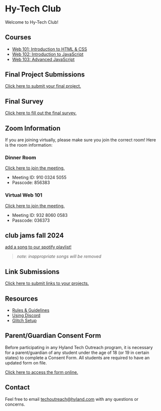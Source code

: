 <style>
  .markdown-body > h1:first-child:not([id]) {
    display: none;
  }

  h1#hy-tech-club {
    margin-top: 0 !important;
  }
</style>

# Hy-Tech Club
Welcome to Hy-Tech Club!

## Courses
- [Web 101: Introduction to HTML & CSS](/web-101)
- [Web 102: Introduction to JavaScript](/web-102)
- [Web 103: Advanced JavaScript](/web-103)

## Final Project Submissions
[Click here to submit your final project.](https://forms.office.com/r/UkKhCNwXWU)

## Final Survey
[Click here to fill out the final survey.](https://forms.office.com/r/anvQQFddVq)

## Zoom Information
If you are joining virtually, please make sure you join the correct room! Here is the room information:

### Dinner Room
[Click here to join the meeting.](https://hyland.zoom.us/j/91003245055?pwd=iNRzY3fZz1diwn1SHs90MIekOD77n8.1)

- Meeting ID: 910 0324 5055
- Passcode: 856383

### Virtual Web 101
[Click here to join the meeting.](https://hyland.zoom.us/j/93280600583?pwd=a1PRnubRe3G5HLo1nqbeUT4LQNrkBb.1)

- Meeting ID: 932 8060 0583
- Passcode: 036373

## club jams fall 2024
[add a song to our spotify playlist!](https://open.spotify.com/playlist/0nNZqMyoA5qUA8LJiwP28i?si=37997083b47b4c3d&pt=97d5b3cd8bd65b5a61df899e6c534846)

>_note: inappropriate songs will be removed_

## Link Submissions
[Click here to submit links to your projects.](GlitchLink.md)

## Resources
- [Rules & Guidelines](/RulesAndGuidelines)
- [Using Discord](/DiscordUse)
- [Glitch Setup](/GlitchSetup.md)

## Parent/Guardian Consent Form
Before participating in any Hyland Tech Outreach program, it is necessary for a parent/guardian of any student under the age of 18 (or 19 in certain states) to complete a Consent Form. All students are required to have an updated form on file.

[Click here to access the form online.](https://unityforms.onbase.com/HSIDB/UnityForm.aspx?d1=AdrvirQPpbk%2fK8N%2fmU7zlZ4mwqZaJKU5IfdbClMYdbyFrgdw2YhKV9yGhxDGytB9U8A5uigiD1fnrt0%2fJmKvEzSu1S6ylzH52OiTbeLVjX8AcquU7dimjNQlyyF%2biPTmZhG0M%2fg74cfhplG2u%2fBI5XmVbEEPxq1PRLELOt3y6oSvbFgf6h1LdG%2fRKBTkGcuRGQIk9Ng%2brVPsEl%2fmKjwXqlAu%2fv0F13hHLO7K9hZXE%2fP80mQK1evTlimpvwxy%2bmT%2fBg%3d%3d)

## Contact
Feel free to email [techoutreach@hyland.com](mailto:techoutreach@hyland.com) with any questions or concerns.
